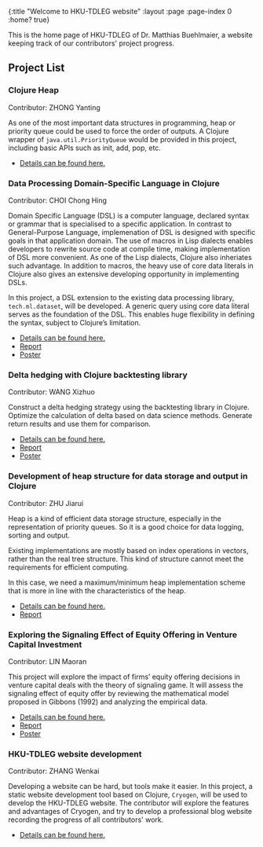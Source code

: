 {:title "Welcome to HKU-TDLEG website"
 :layout :page
 :page-index 0
 :home? true}

This is the home page of HKU-TDLEG of Dr. Matthias Buehlmaier, a website keeping track of our contributors' project progress.

## Project List

### Clojure Heap

  Contributor: ZHONG Yanting

  As one of the most important data structures in programming, heap or priority queue could be used to force the order of outputs. A Clojure wrapper of ```java.util.PriorityQueue``` would be provided in this project, including basic APIs such as init, add, pop, etc.
  
  - [Details can be found here.](/pages-output/ZHONG-Yanting)

### Data Processing Domain-Specific Language in Clojure

  Contributor: CHOI Chong Hing

  Domain Specific Language (DSL) is a computer language, declared syntax or grammar that is specialised to a specific application. In contrast to General-Purpose Language, implemenation of DSL is designed with specific goals in that application domain. The use of macros in Lisp dialects enables developers to rewrite source code at compile time, making implementation of DSL more convenient. As one of the Lisp dialects, Clojure also inheriates such advantage. In addition to macros, the heavy use of core data literals in Clojure also gives an extensive developing opportunity in implementing DSLs.

  In this project, a DSL extension to the existing data processing library, ```tech.ml.dataset```, will be developed. A generic query using core data literal serves as the foundation of the DSL. This enables huge flexibility in defining the syntax, subject to Clojure’s limitation.
  
  - [Details can be found here.](/pages-output/CHOI-Chong-Hing)
  - [Report](/pdf/Report-CHOI-Chong-Hing.pdf)
  - [Poster](/pdf/Poster-CHOI-Chong-Hing.pdf)

### Delta hedging with Clojure backtesting library

  Contributor: WANG Xizhuo

  Construct a delta hedging strategy using the backtesting library in Clojure. Optimize the calculation of delta based on data science methods. Generate return results and use them for comparison.
  
  - [Details can be found here.](/pages-output/WANG-Xizhuo)
  - [Report](/pdf/Report-WANG-Xizhuo.pdf)
  - [Poster](/pdf/Poster-WANG-Xizhuo.pdf)

### Development of heap structure for data storage and output in Clojure

  Contributor: ZHU Jiarui

  Heap is a kind of efficient data storage structure, especially in the representation of priority queues. So it is a good choice for data logging, sorting and output.

  Existing implementations are mostly based on index operations in vectors, rather than the real tree structure. This kind of structure cannot meet the requirements for efficient computing. 

  In this case, we need a maximum/minimum heap implementation scheme that is more in line with the characteristics of the heap.
  
  - [Details can be found here.](/pages-output/ZHU-Jiarui)
  - [Report](/pdf/Report-ZHU-Jiarui.pdf)

### Exploring the Signaling Effect of Equity Offering in Venture Capital Investment

  Contributor: LIN Maoran

  This project will explore the impact of firms’ equity offering decisions in venture capital deals with the theory of signaling game. It will assess the signaling effect of equity offer by reviewing the mathematical model proposed in Gibbons (1992) and analyzing the empirical data.
  
  - [Details can be found here.](/pages-output/LIN-Maoran)
  - [Report](/pdf/Report-LIN-Maoran.pdf)
  - [Poster](/pdf/Poster-LIN-Maoran.pdf)

### HKU-TDLEG website development

  Contributor: ZHANG Wenkai

  Developing a website can be hard, but tools make it easier. In this project, a static website development tool based on Clojure, ```Cryogen```, will be used to develop the HKU-TDLEG website. The contributor will explore the features and advantages of Cryogen, and try to develop a professional blog website recording the progress of all contributors' work.
  
  - [Details can be found here.](/pages-output/ZHANG-Wenkai)